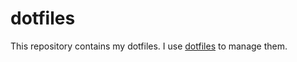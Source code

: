 # dotfiles

This repository contains my dotfiles. I use [dotfiles](https://github.com/jbernard/dotfiles) to manage them.
